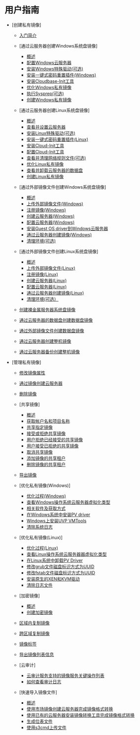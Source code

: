 # 用户指南

-   [创建私有镜像]
    -   [入门简介](入门简介.md)
    -   [通过云服务器创建Windows系统盘镜像]
        -   [概述](概述-通过云服务器创建Windows系统盘镜像.md)
        -   [配置Windows云服务器](配置Windows云服务器.md)
        -   [安装Windows特殊驱动\(可选\)](安装Windows特殊驱动(可选).md)
        -   [安装一键式密码重置插件\(Windows\)](安装一键式密码重置插件(Windows).md)
        -   [安装Cloudbase-Init工具](安装Cloudbase-Init工具.md)
        -   [优化Windows私有镜像](优化Windows私有镜像.md)
        -   [执行Sysprep\(可选\)](执行Sysprep(可选).md)
        -   [创建Windows私有镜像](创建Windows私有镜像.md)

    -   [通过云服务器创建Linux系统盘镜像]
        -   [概述](概述-通过云服务器创建Linux系统盘镜像.md)
        -   [查看并设置云服务器](查看并设置云服务器.md)
        -   [安装Linux特殊驱动\(可选\)](安装Linux特殊驱动(可选).md)
        -   [安装一键式密码重置插件\(Linux\)](安装一键式密码重置插件(Linux).md)
        -   [安装Cloud-Init工具](安装Cloud-Init工具.md)
        -   [配置Cloud-Init工具](配置Cloud-Init工具.md)
        -   [查看并清理网络规则文件\(可选\)](查看并清理网络规则文件(可选).md)
        -   [优化Linux私有镜像](优化Linux私有镜像.md)
        -   [查看并卸载云服务器的数据盘](查看并卸载云服务器的数据盘.md)
        -   [创建Linux私有镜像](创建Linux私有镜像.md)

    -   [通过外部镜像文件创建Windows系统盘镜像]
        -   [概述](概述-通过外部镜像文件创建Windows系统盘镜像.md)
        -   [上传外部镜像文件\(Windows\)](上传外部镜像文件(Windows).md)
        -   [注册镜像\(Windows\)](注册镜像(Windows).md)
        -   [创建云服务器\(Windows\)](创建云服务器(Windows).md)
        -   [配置云服务器\(Windows\)](配置云服务器(Windows).md)
        -   [安装Guest OS driver到Windows云服务器](安装Guest-OS-driver到Windows云服务器.md)
        -   [通过云服务器创建镜像\(Windows\)](通过云服务器创建镜像(Windows).md)
        -   [清理环境\(可选\)](清理环境-Windows.md)

    -   [通过外部镜像文件创建Linux系统盘镜像]
        -   [概述](概述-通过外部镜像文件创建Linux系统盘镜像.md)
        -   [上传外部镜像文件\(Linux\)](上传外部镜像文件(Linux).md)
        -   [注册镜像\(Linux\)](注册镜像(Linux).md)
        -   [创建云服务器\(Linux\)](创建云服务器(Linux).md)
        -   [配置云服务器\(Linux\)](配置云服务器(Linux).md)
        -   [通过云服务器创建镜像\(Linux\)](通过云服务器创建镜像(Linux).md)
        -   [清理环境\(可选）](清理环境-Linux.md)

    -   [创建裸金属服务器系统盘镜像](创建裸金属服务器系统盘镜像.md)
    -   [通过云服务器的数据盘创建数据盘镜像](通过云服务器的数据盘创建数据盘镜像.md)
    -   [通过外部镜像文件创建数据盘镜像](通过外部镜像文件创建数据盘镜像.md)
    -   [通过云服务器创建整机镜像](通过云服务器创建整机镜像.md)
    -   [通过云服务器备份创建整机镜像](通过云服务器备份创建整机镜像.md)

-   [管理私有镜像]
    -   [修改镜像属性](修改镜像属性.md)
    -   [通过镜像创建云服务器](通过镜像创建云服务器.md)
    -   [删除镜像](删除镜像.md)
    -   [共享镜像]
        -   [概述](概述-共享镜像.md)
        -   [获取帐户名和项目名称](获取帐户名和项目名称.md)
        -   [共享指定镜像](共享指定镜像.md)
        -   [接受或拒绝共享镜像](接受或拒绝共享镜像.md)
        -   [用户拒绝已经接受的共享镜像](用户拒绝已经接受的共享镜像.md)
        -   [用户接受已拒绝的共享镜像](用户接受已拒绝的共享镜像.md)
        -   [取消共享镜像](取消共享镜像.md)
        -   [添加镜像的共享租户](添加镜像的共享租户.md)
        -   [删除镜像的共享租户](删除镜像的共享租户.md)

    -   [导出镜像](导出镜像.md)
    -   [优化私有镜像\(Windows\)]
        -   [优化过程\(Windows\)](优化过程(Windows).md)
        -   [查看Windows操作系统云服务器虚拟化类型](查看Windows操作系统云服务器虚拟化类型.md)
        -   [相关软件及获取方式](相关软件及获取方式.md)
        -   [在Windows系统中安装PV driver](在Windows系统中安装PV-driver.md)
        -   [Windows上安装UVP VMTools](Windows上安装UVP-VMTools.md)
        -   [清除系统日志](清除系统日志.md)

    -   [优化私有镜像\(Linux\)]
        -   [优化过程\(Linux\)](优化过程(Linux).md)
        -   [查看Linux操作系统云服务器器虚拟化类型](查看Linux操作系统云服务器器虚拟化类型.md)
        -   [在Linux系统中卸载PV Driver](在Linux系统中卸载PV-Driver.md)
        -   [修改grub文件磁盘标识方式为UUID](修改grub文件磁盘标识方式为UUID.md)
        -   [修改fstab文件磁盘标识方式为UUID](修改fstab文件磁盘标识方式为UUID.md)
        -   [安装原生的XEN和KVM驱动](安装原生的XEN和KVM驱动.md)
        -   [清除日志文件](清除日志文件.md)

    -   [加密镜像]
        -   [概述](概述-加密镜像.md)
        -   [创建加密镜像](创建加密镜像.md)

    -   [区域内复制镜像](区域内复制镜像.md)
    -   [跨区域复制镜像](跨区域复制镜像.md)
    -   [镜像标签](镜像标签.md)
    -   [导出镜像列表信息](导出镜像列表信息.md)
    -   [云审计]
        -   [云审计服务支持的镜像服务关键操作列表](云审计服务支持的镜像服务关键操作列表.md)
        -   [如何查看审计日志](如何查看审计日志.md)

    -   [快速导入镜像文件]
        -   [概述](概述-快速导入.md)
        -   [使用市场镜像创建云服务器完成镜像格式转换](使用市场镜像创建云服务器完成镜像格式转换.md)
        -   [使用已有的云服务器安装镜像转换工具完成镜像格式转换](使用已有的云服务器安装镜像转换工具完成镜像格式转换.md)
        -   [生成位表文件](生成位表文件.md)
        -   [使用s3cmd上传文件](使用s3cmd上传文件.md)



